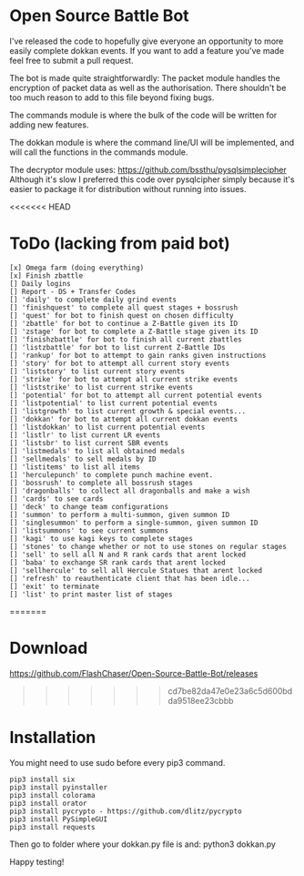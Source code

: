 # Open Source Battle Bot
I've released the code to hopefully give everyone an opportunity to more easily complete dokkan events.
If you want to add a feature you've made feel free to submit a pull request.

The bot is made quite straightforwardly:
The packet module handles the encryption of packet data as well as the authorisation.
There shouldn't be too much reason to add to this file beyond fixing bugs.
  
The commands module is where the bulk of the code will be written for adding new features.

The dokkan module is where the command line/UI will be implemented, and will call the functions in the commands module.

The decryptor module uses: https://github.com/bssthu/pysqlsimplecipher
Although it's slow I preferred this code over pysqlcipher simply because it's easier to package it for distribution without running into issues.

<<<<<<< HEAD
# ToDo (lacking from paid bot)


```
[x] Omega farm (doing everything)
[x] Finish zbattle
[] Daily logins
[] Report - DS + Transfer Codes
[] 'daily' to complete daily grind events
[] 'finishquest' to complete all quest stages + bossrush
[] 'quest' for bot to finish quest on chosen difficulty
[] 'zbattle' for bot to continue a Z-Battle given its ID
[] 'zstage' for bot to complete a Z-Battle stage given its ID
[] 'finishzbattle' for bot to finish all current zbattles
[] 'listzbattle' for bot to list current Z-Battle IDs
[] 'rankup' for bot to attempt to gain ranks given instructions
[] 'story' for bot to attempt all current story events
[] 'liststory' to list current story events
[] 'strike' for bot to attempt all current strike events
[] 'liststrike' to list current strike events
[] 'potential' for bot to attempt all current potential events
[] 'listpotential' to list current potential events
[] 'listgrowth' to list current growth & special events...
[] 'dokkan' for bot to attempt all current dokkan events
[] 'listdokkan' to list current potential events
[] 'listlr' to list current LR events
[] 'listsbr' to list current SBR events
[] 'listmedals' to list all obtained medals
[] 'sellmedals' to sell medals by ID
[] 'listitems' to list all items
[] 'herculepunch' to complete punch machine event.
[] 'bossrush' to complete all bossrush stages
[] 'dragonballs' to collect all dragonballs and make a wish
[] 'cards' to see cards
[] 'deck' to change team configurations
[] 'summon' to perform a multi-summon, given summon ID
[] 'singlesummon' to perform a single-summon, given summon ID
[] 'listsummons' to see current summons
[] 'kagi' to use kagi keys to complete stages
[] 'stones' to change whether or not to use stones on regular stages
[] 'sell' to sell all N and R rank cards that arent locked
[] 'baba' to exchange SR rank cards that arent locked
[] 'sellhercule' to sell all Hercule Statues that arent locked
[] 'refresh' to reauthenticate client that has been idle...
[] 'exit' to terminate
[] 'list' to print master list of stages
```

=======
# Download
https://github.com/FlashChaser/Open-Source-Battle-Bot/releases
>>>>>>> cd7be82da47e0e23a6c5d600bdda9518ee23cbbb

# Installation

You might need to use sudo before every pip3 command.

```
pip3 install six
pip3 install pyinstaller
pip3 install colorama
pip3 install orator
pip3 install pycrypto - https://github.com/dlitz/pycrypto
pip3 install PySimpleGUI
pip3 install requests
```

Then go to folder where your dokkan.py file is and: python3 dokkan.py

Happy testing!
